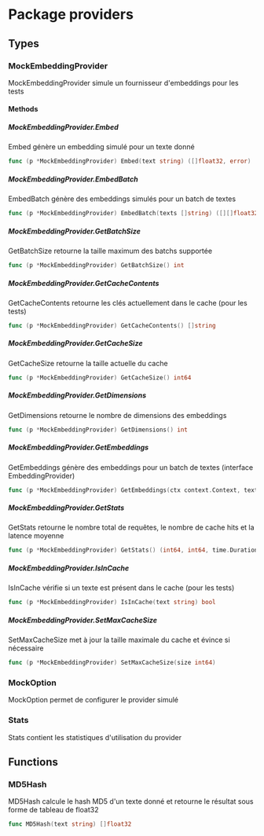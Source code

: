 # Package providers

## Types

### MockEmbeddingProvider

MockEmbeddingProvider simule un fournisseur d'embeddings pour les tests


#### Methods

##### MockEmbeddingProvider.Embed

Embed génère un embedding simulé pour un texte donné


```go
func (p *MockEmbeddingProvider) Embed(text string) ([]float32, error)
```

##### MockEmbeddingProvider.EmbedBatch

EmbedBatch génère des embeddings simulés pour un batch de textes


```go
func (p *MockEmbeddingProvider) EmbedBatch(texts []string) ([][]float32, error)
```

##### MockEmbeddingProvider.GetBatchSize

GetBatchSize retourne la taille maximum des batchs supportée


```go
func (p *MockEmbeddingProvider) GetBatchSize() int
```

##### MockEmbeddingProvider.GetCacheContents

GetCacheContents retourne les clés actuellement dans le cache (pour les tests)


```go
func (p *MockEmbeddingProvider) GetCacheContents() []string
```

##### MockEmbeddingProvider.GetCacheSize

GetCacheSize retourne la taille actuelle du cache


```go
func (p *MockEmbeddingProvider) GetCacheSize() int64
```

##### MockEmbeddingProvider.GetDimensions

GetDimensions retourne le nombre de dimensions des embeddings


```go
func (p *MockEmbeddingProvider) GetDimensions() int
```

##### MockEmbeddingProvider.GetEmbeddings

GetEmbeddings génère des embeddings pour un batch de textes (interface EmbeddingProvider)


```go
func (p *MockEmbeddingProvider) GetEmbeddings(ctx context.Context, texts []string) ([][]float32, error)
```

##### MockEmbeddingProvider.GetStats

GetStats retourne le nombre total de requêtes, le nombre de cache hits et la latence moyenne


```go
func (p *MockEmbeddingProvider) GetStats() (int64, int64, time.Duration)
```

##### MockEmbeddingProvider.IsInCache

IsInCache vérifie si un texte est présent dans le cache (pour les tests)


```go
func (p *MockEmbeddingProvider) IsInCache(text string) bool
```

##### MockEmbeddingProvider.SetMaxCacheSize

SetMaxCacheSize met à jour la taille maximale du cache et évince si nécessaire


```go
func (p *MockEmbeddingProvider) SetMaxCacheSize(size int64)
```

### MockOption

MockOption permet de configurer le provider simulé


### Stats

Stats contient les statistiques d'utilisation du provider


## Functions

### MD5Hash

MD5Hash calcule le hash MD5 d'un texte donné et retourne le résultat sous forme de tableau de float32


```go
func MD5Hash(text string) []float32
```

